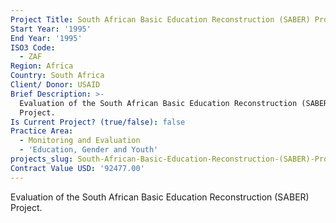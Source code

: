 ```yaml
---
Project Title: South African Basic Education Reconstruction (SABER) Project
Start Year: '1995'
End Year: '1995'
ISO3 Code:
  - ZAF
Region: Africa
Country: South Africa
Client/ Donor: USAID
Brief Description: >-
  Evaluation of the South African Basic Education Reconstruction (SABER)
  Project.
Is Current Project? (true/false): false
Practice Area:
  - Monitoring and Evaluation
  - 'Education, Gender and Youth'
projects_slug: South-African-Basic-Education-Reconstruction-(SABER)-Project
Contract Value USD: '92477.00'
---
```

Evaluation of the South African Basic Education Reconstruction (SABER) Project.
